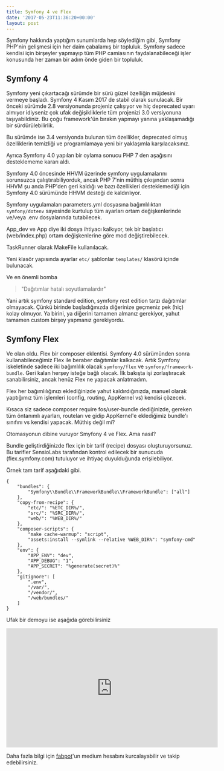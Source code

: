 ```yaml
---
title: Symfony 4 ve Flex
date: '2017-05-23T11:36:20+00:00'
layout: post
---
```



Symfony hakkında yaptığım sunumlarda hep söylediğim gibi, Symfony PHP'nin gelişmesi için her daim çabalamış bir topluluk. Symfony sadece kendisi için birşeyler yapmayıp tüm PHP camiasının faydalanabileceği işler konusunda her zaman bir adım önde giden bir topluluk.

## Symfony 4

Symfony yeni çıkartacağı sürümde bir sürü güzel özelliğin müjdesini vermeye başladı. Symfony 4 Kasım 2017 de stabil olarak sunulacak. Bir önceki sürümde 2.8 versiyonunda projeniz çalışıyor ve hiç deprecated uyarı almıyor idiyseniz çok ufak değişikliklerle tüm projenizi 3.0 versiyonuna taşıyabildiniz. Bu çoğu framework'ün bırakın yapmayı yanına yaklaşamadığı bir sürdürülebilirlik.

Bu sürümde ise 3.4 versiyonda bulunan tüm özellikler, deprecated olmuş özelliklerin temizliği ve programlamaya yeni bir yaklaşımla karşılacaksınız.

Ayrıca Symfony 4.0 yapılan bir oylama sonucu PHP 7 den aşağısını desteklememe kararı aldı.

Symfony 4.0 öncesinde HHVM üzerinde symfony uygulamalarını sorunsuzca çalıştırabiliyorduk, ancak PHP 7'nin müthiş çıkışından sonra HHVM şu anda PHP'den geri kaldığı ve bazı özellikleri desteklemediği için Symfony 4.0 sürümünde HHVM desteği de kaldırılıyor.

Symfony uygulamaları parameters.yml dosyasına bağımlılıktan `symfony/dotenv` sayesinde kurtulup tüm ayarları ortam değişkenlerinde ve/veya .env dosyalarında tutabilecek.

App_dev ve App diye iki dosya ihtiyacı kalkıyor, tek bir başlatıcı (web/index.php) ortam değişkenlerine göre mod değiştirebilecek.

TaskRunner olarak MakeFile kullanılacak.

Yeni klasör yapısında ayarlar `etc/` şablonlar `templates/` klasörü içinde bulunacak.

Ve en önemli bomba

<blockquote><p>"Dağıtımlar hatalı soyutlamalardır"</p></blockquote>

Yani artık symfony standard edition, symfony rest edition tarzı dağıtımlar olmayacak. Çünkü birinde başladığınızda diğerinize geçmeniz pek (hiç) kolay olmuyor. Ya birini, ya diğerini tamamen almanız gerekiyor, yahut tamamen custom birşey yapmanız gerekiyordu.

## Symfony Flex

Ve olan oldu. Flex bir composer eklentisi. Symfony 4.0 sürümünden sonra kullanabileceğimiz Flex ile beraber dağıtımlar kalkacak. Artık Symfony iskeletinde sadece iki bağımlılık olacak `symfony/flex` ve `symfony/framework-bundle`. Geri kalan herşey isteğe bağlı olacak. İlk bakışta işi zorlaştıracak sanabilirsiniz, ancak henüz Flex ne yapacak anlatmadım.

Flex her bağımlılığınızı eklediğinizde yahut kaldırdığınızda, manuel olarak yaptığımız tüm işlemleri (config, routing, AppKernel vs) kendisi çözecek.

Kısaca siz sadece composer require fos/user-bundle dediğinizde, gereken tüm öntanımlı ayarları, routeları ve gidip AppKernel'e eklediğimiz bundle'ı sınıfını vs kendisi yapacak. Müthiş değil mi?

Otomasyonun dibine vuruyor Smyfony 4 ve Flex. Ama nasıl?

Bundle geliştirdiğinizde flex için bir tarif (recipe) dosyası oluşturuyorsunuz. Bu tarifler SensioLabs tarafından kontrol edilecek bir sunucuda (flex.symfony.com) tutuluyor ve ihtiyaç duyulduğunda erişilebiliyor.

Örnek tam tarif aşağıdaki gibi.

```
{
    "bundles": {
        "Symfony\\Bundle\\FrameworkBundle\\FrameworkBundle": ["all"]
    },
    "copy-from-recipe": {
        "etc/": "%ETC_DIR%/",
        "src/": "%SRC_DIR%/",
        "web/": "%WEB_DIR%/"
    },
    "composer-scripts": {
        "make cache-warmup": "script",
        "assets:install --symlink --relative %WEB_DIR%": "symfony-cmd"
    },
    "env": {
        "APP_ENV": "dev",
        "APP_DEBUG": "1",
        "APP_SECRET": "%generate(secret)%"
    },
    "gitignore": [
        ".env",
        "/var/",
        "/vendor/",
        "/web/bundles/"
    ]
}

```

Ufak bir demoyu ise aşağıda görebilirsiniz

<iframe src="https://www.youtube.com/embed/o9N1nOYfAl4" allowfullscreen="" width="560" height="315" frameborder="0"></iframe>

Daha fazla bilgi için [fabpot](https://medium.com/@fabpot)'un medium hesabını kurcalayabilir ve takip edebilirsiniz.
